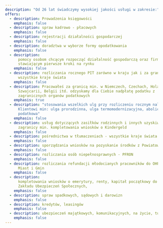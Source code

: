 ```yaml
---
description: "Od 26 lat świadczymy wysokiej jakości usługi w zakresie:"
offers:
  - description: Prowadzenia księgowości
    emphasis: false
  - description: spraw kadrowo - płacowych
    emphasis: false
  - description: rejestracji działalności gospodarczej
    emphasis: false
  - description: doradztwa w wyborze formy opodatkowania
    emphasis: false
  - description:
      pomocy osobom chcącym rozpocząć działalność gospodarczą oraz firmom
      stawiającym pierwsze kroki na rynku
    emphasis: false
  - description: rozliczania rocznego PIT zarówno w kraju jak i za granicą -
      wszystkie kraje świata
    emphasis: false
  - description: Pracowałeś za granicą min. w Niemczech, Czechach, Holandii,
      Szwajcarii, Belgii itd. odzyskamy dla Ciebie nadpłatę podatku z
      zagranicznych organów podatkowych
    emphasis: true
  - description: "stosowania wszelkich ulg przy rozliczeniu rocznym należnych
      Klientowi min: ulga prorodzinna, ulga termomodernizacyjna, abolicja
      podatkowa"
    emphasis: false
  - description: usług dotyczących zasiłków rodzinnych i innych uzyskiwanych z
      zagranicy min. kompletowania wniosków o Kindergeld
    emphasis: false
  - description: pośrednictwa w tłumaczeniach - wszystkie kraje świata
    emphasis: false
  - description: sporządzania wniosków na pozyskanie środków z Powiatowego Urzędu Pracy
    emphasis: false
  - description: rozliczania osób niepełnosprawnych - PFRON
    emphasis: false
  - description: rozliczania refundacji młodocianych pracowników do OHP, Urzędów
      Miast i Gmin
    emphasis: false
  - description:
      kompletowania wniosków o emerytury, renty, kapitał początkowy do
      Zakładu Ubezpieczeń Społecznych,
    emphasis: false
  - description: spraw spadkowych, sądowych i darowizn
    emphasis: false
  - description: kredytów, leasingów
    emphasis: false
  - description: ubezpieczeń majątkowych, komunikacyjnych, na życie, turystycznych, PPK
    emphasis: false
---
```


